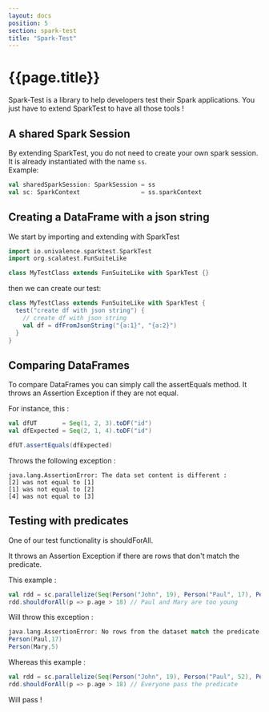 ```yaml
---
layout: docs
position: 5
section: spark-test
title: "Spark-Test"
---
```


# {{page.title}}

Spark-Test is a library to help developers test their Spark applications. You just have to extend SparkTest to have all those tools !

## A shared Spark Session
By extending SparkTest, you do not need to create your own spark session. It is already instantiated with the name `ss`.  
Example:  
```scala
val sharedSparkSession: SparkSession = ss
val sc: SparkContext                 = ss.sparkContext
```

## Creating a DataFrame with a json string

We start by importing and extending with SparkTest
```scala
import io.univalence.sparktest.SparkTest
import org.scalatest.FunSuiteLike

class MyTestClass extends FunSuiteLike with SparkTest {}
```

then we can create our test:
```scala
class MyTestClass extends FunSuiteLike with SparkTest {
  test("create df with json string") {
    // create df with json string
    val df = dfFromJsonString("{a:1}", "{a:2}")
  }
}
```

## Comparing DataFrames
To compare DataFrames you can simply call the assertEquals method. It throws an Assertion Exception if they are not equal.

For instance, this :
```scala
val dfUT       = Seq(1, 2, 3).toDF("id")
val dfExpected = Seq(2, 1, 4).toDF("id")

dfUT.assertEquals(dfExpected)
```
Throws the following exception :
```
java.lang.AssertionError: The data set content is different :
[2] was not equal to [1]
[1] was not equal to [2]
[4] was not equal to [3]
```

## Testing with predicates

One of our test functionality is shouldForAll.

It throws an Assertion Exception if there are rows that don't match the predicate.

This example :
```scala
val rdd = sc.parallelize(Seq(Person("John", 19), Person("Paul", 17), Person("Emilie", 25), Person("Mary", 5)))
rdd.shouldForAll(p => p.age > 18) // Paul and Mary are too young
```

Will throw this exception :
```scala
java.lang.AssertionError: No rows from the dataset match the predicate. Rows not matching the predicate :
Person(Paul,17) 
Person(Mary,5)
```

Whereas this example :
```scala
val rdd = sc.parallelize(Seq(Person("John", 19), Person("Paul", 52), Person("Emilie", 25), Person("Mary", 83)))
rdd.shouldForAll(p => p.age > 18) // Everyone pass the predicate
```
Will pass !